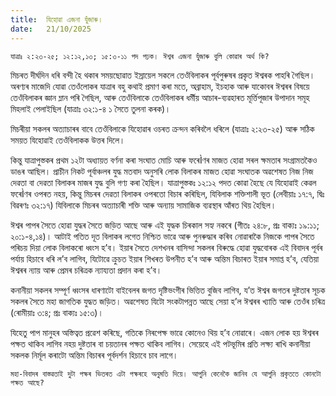 ```yaml
---
title:  যিহোৱা এজনা যুঁজাৰু।
date:   21/10/2025
---
```


`যাত্ৰাঃ ২:২৩-২৫; ১২:১২,১৩; ১৫:৩-১১ পদ পঢ়ক। ঈশ্বৰ এজনা যুঁজাৰু বুলি কোৱাৰ অৰ্থ কি?`

মিচৰত দীৰ্ঘদিন ধৰি বন্দী হৈ থকাৰ সময়ছোৱাত ইস্ৰায়েল সকলে তেওঁবিলাকৰ পূৰ্বপুৰুষৰ প্ৰকৃত ঈশ্বৰক পাহৰি গৈছিল। অৰণ্যৰ মাজেদি যোৱা তেওঁলোকৰ যাত্ৰাৰ বহু কথাই প্ৰমাণ কৰা মতে, অব্ৰাহাম, ইচহাক আৰু যাকোবৰ ঈশ্বৰৰ বিষয়ে তেওঁবিলাকৰ জ্ঞান ম্লান পৰি গৈছিল, আৰু তেওঁবিলাকে তেওঁবিলাকৰ ধর্মীয় আচাৰ-ব্যৱহাৰত মূৰ্ত্তিপূজাৰ উপাদান সমূহ মিহলাই পেলাইছিল (যাত্ৰাঃ ৩২:১-৪ ১ সৈতে তুলনা কৰক)।

মিচৰীয়া সকলৰ অত্যাচাৰৰ বাবে তেওঁবিলাকে যিহোৱাৰ ওচৰত ক্ৰন্দন কৰিবলৈ ধৰিলে (যাত্ৰাঃ ২:২৩-২৫) আৰু সঠিক সময়ত যিহোৱাই তেওঁবিলাকক উত্তৰ দিলে।

কিন্তু যাত্ৰাপুস্তকৰ প্ৰথম ১২টা অধ্যায়ত বৰ্ণনা কৰা সংঘাত মোচি আৰু ফৰেÌণৰ মাজত হোৱা সৰল ক্ষমতাৰ সংগ্ৰামতকৈও ডাঙৰ আছিল। প্ৰাচীন নিকট পূৰ্বাঞ্চলৰ যুদ্ধ মতবাদ অনুসৰি লোক বিলাকৰ মাজত হোৱা সংঘাতক অৱশেষত নিজ নিজ দেৱতা বা দেৱতা বিলাকৰ মাজৰ যুদ্ধ বুলি গণ্য কৰা হৈছিল। যাত্ৰাপুস্তকঃ ১২:১২ পদত কোৱা হৈছে যে যিহোৱাই কেৱল ফৰেÌণৰ ওপৰত নহয়, কিন্তু মিচৰৰ দেৱতা বিলাকৰ ওপৰতো বিচাৰ কৰিছিল, যিবিলাক শক্তিশালী ভূত (লেবীয়াঃ ১৭:৭, দ্বিঃ বিৱৰণঃ ৩২:১৭) যিবিলাকে মিচৰৰ অত্যাচাৰী শক্তি আৰু অন্যায় সামাজিক ব্যৱস্থাৰ আঁৰত থিয় হৈছিল।

ঈশ্বৰ পাপৰ সৈতে হোৱা যুদ্ধৰ সৈতে জড়িত আছে আৰু এই যুদ্ধক চিৰকাল সহ্য নকৰে (গীতঃ ২৪:৮, প্ৰঃ বাক্যঃ ১৯:১১; ২০:১-৪,১৪)। আটাই পতিত দূত বিলাকৰ লগেত নিশ্চিত ভাৱে আৰু পুনৰুদ্ধাৰ কৰিব নোৱাৰাকৈ নিজকে পাপৰ সৈতে পৰিচয় দিয়া লোক বিলাকৰো ধ্বংস হ’ব। ইয়াৰ সৈতে দেশখনৰ বাসিন্দা সকলৰ বিৰুদ্ধে হোৱা যুদ্ধবোৰক এই বিবাদৰ পূৰ্বৰ পৰ্যায় হিচাবে ধৰি ল’ব লাগিব, যিটোৱে ক্ৰুচত ইয়াৰ শিখৰত উপনীত হ’ব আৰু অন্তিম বিচাৰত ইয়াৰ সমাপ্ত হ’ব, যেতিয়া ঈশ্বৰৰ ন্যায় আৰু প্ৰেমৰ চৰিত্ৰক ন্যায্যতা প্ৰদান কৰা হ’ব।

কনানীয়া সকলৰ সম্পূৰ্ণ ধ্বংসৰ ধাৰণাটো বাইবেলৰ জগত দৃষ্টিভংগীৰ ভিত্তিত বুজিব লাগিব, য’ত ঈশ্বৰ জগতৰ দুষ্টতাৰ সূচক সকলৰ সৈতে মহা জাগতিক যুদ্ধত জড়িত। অৱশেষত যিটো সংকটাপন্নত আছে সেয়া হ’ল ঈশ্বৰৰ খ্যাতি আৰু তেওঁৰ চৰিত্ৰ (ৰোমীয়াঃ ৩:৪; প্ৰঃ বাক্যঃ ১৫:৩)।

যিহেতু পাপ মানুহৰ অস্তিত্বত প্ৰৱেশ কৰিছে, গতিকে নিৰপেক্ষ ভাৱে কোনেও থিয় হ’ব নোৱাৰে। এজন লোক হয় ঈশ্বৰৰ পক্ষত থাকিব লাগিব নহয় দুষ্টতাৰ বা চয়তানৰ পক্ষত থাকিব লাগিব। সেয়েহে এই পটভূমিৰ প্ৰতি লক্ষ্য ৰাখি কনানীয়া সকলক নিৰ্মূল কৰাটো অন্তিম বিচাৰৰ পূৰ্বদৰ্শন হিচাবে চাব লাগে।

`মহা-বিবাদৰ বাস্তৱতাই দুটা পক্ষৰ ভিতৰত এটা পক্ষৰহে অনুমতি দিয়ে। আপুনি কেনেকৈ জানিব যে আপুনি প্ৰকৃততে কোনটো পক্ষত আছে?`